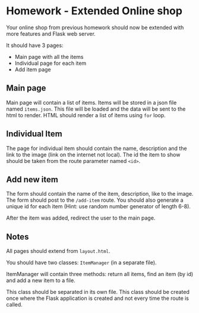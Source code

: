 # Homework - Extended Online shop
Your online shop from previous homework should now be extended with more features and Flask web server.

It should have 3 pages:
- Main page with all the items
- Individual page for each item
- Add item page

## Main page
Main page will contain a list of items. Items will be stored in a json file named ```items.json```. This file will be loaded and the data will be sent to the html to render. HTML should render a list of items using ```for``` loop.

## Individual Item
The page for individual item should contain the name, description and the link to the image (link on the internet not local). The id the item to show should be taken from the route parameter named ```<id>```.

## Add new item
The form should contain the name of the item, description, like to the image. The form should post to the ```/add-item``` route. You should also generate a unique id for each item (Hint: use random number generator of length 6-8).

After the item was added, redirect the user to the main page.

## Notes
All pages should extend from ```layout.html```.

You should have two classes: ```ItemManager``` (in a separate file).

ItemManager will contain three methods: return all items, find an item (by id) and add a new item to a file.

This class should be separated in its own file. This class should be created once where the Flask application is created and not every time the route is called.